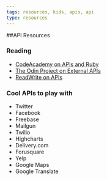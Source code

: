 ```yaml
---
tags: resources, kids, apis, api
type: resources
---
```


##API Resources

### Reading

+ [CodeAcademy on APIs and Ruby](http://www.codecademy.com/courses/ruby-beginner-en-pEdhY/0/1)
+ [The Odin Project on External APIs](http://www.theodinproject.com/ruby-on-rails/working-with-external-apis)
+ [ReadWrite on APIs](http://readwrite.com/2013/09/19/api-defined)

### Cool APIs to play with

+ Twitter
+ Facebook
+ Freebase
+ Mailgun
+ Twilio
+ Highcharts
+ Delivery.com
+ Forusquare
+ Yelp
+ Google Maps
+ Google Translate


